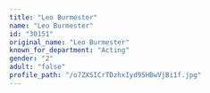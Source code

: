 ```yaml
---
title: "Leo Burmester"
name: "Leo Burmester"
id: "30151"
original_name: "Leo Burmester"
known_for_department: "Acting"
gender: "2"
adult: "false"
profile_path: "/o7ZXSICrTDzhxIyd95HBwVjBi1f.jpg"
---
```

